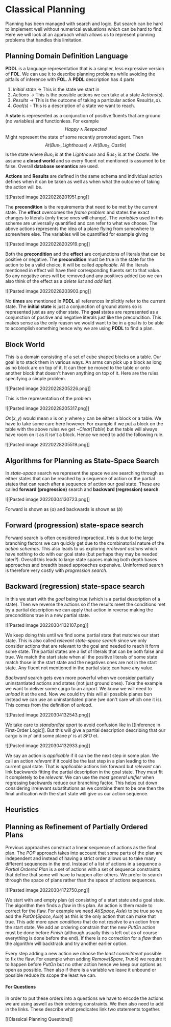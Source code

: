 # Classical Planning
Planning has been managed with search and logic. But search can be hard to implement well without numerical evaluations which can be hard to find. Here we will look at an approach which allows us to represent planning problems that handles this limitation.

## Planning Domain Definition Language
**PDDL** is a language representation that is a simpler, less expressive version of **FOL**. We can use it to describe planning problems while avoiding the pitfalls of inference with **FOL**. A **PDDL** description has 4 parts

1. *Initial state* -> This is the state we start in
2. *Actions* -> This is the possible actions we can take at a state $Actions(s)$.
3. *Results* -> This is the outcome of taking a particular action $Result(s,a)$.
4. *Goal(s)* - This is a description of a state we want to reach.

A **state** is represented as a conjunction of positive fluents that are ground (no variables) and functionless. For example
$$Happy\land Respected$$
Might represent the state of some recently promoted agent. Then $$At(Bus_1, Lighthouse)\land At(Bus_2, Castle)$$Is the state where $Bus_1$ is at the $Lighthouse$ and $Bus_2$ is at the $Castle$. We assume a **closed world** and so every fluent not mentioned is assumed to be false. Overall **database semantics** are used.

**Actions** and **Results** are defined in the same schema and individual action defines when it can be taken as well as when what the outcome of taking the action will be.

![[Pasted image 20220228201951.png]]

The **precondition** is the requirements that need to be met by the current state. The **effect** overcomes the *frame problem* and states the exact changes to literals (only these ones will change). The *variables* used in this scheme are universally quantified and can refer to what we choose. The above actions represents the idea of a plane flying from somewhere to somewhere else. The variables will be quantified for example giving

![[Pasted image 20220228202919.png]]

Both the **precondition** and the **effect** are conjunctions of literals that can be positive or negative. The **precondition** must be true in the state for the action to be a valid choice, it will be called *applicable*. All the literals mentioned in effect will have their corresponding fluents set to that value. So any negative ones will be removed and any positives added (so we can also think of the effect as a *delete list* and *add list*).

![[Pasted image 20220228203903.png]]

No **times** are mentioned in **PDDL** all references implicitly refer to the current state. The **initial state** is just a conjunction of ground atoms so is represented just as any other state. The **goal** states are represented as a conjunction of positive and negative literals just like the precondition. This makes sense as the only reason we would want to be in a goal is to be able to accomplish something hence why we are using **PDDL** to find a plan.

## Block World
This is a domain consisting of a set of cube shaped blocks on a table. Our goal is to stack them in various ways. An arms can pick up a block as long as no block are on top of it. It can then be moved to the table or onto another block that doesn't haven anything on top of it. Here are the rules specifying a simple problem.

![[Pasted image 20220228205226.png]]

This is the representation of the problem

![[Pasted image 20220228205317.png]]

$On(x,y)$ would mean $x$ is on $y$ where $y$ can be either a block or a table. We have to take some care here however. For example if we put a block on the table with the above rules we get $¬Clear(Table)$ but the table will always have room on it as it isn't a block. Hence we need to add the following rule.

![[Pasted image 20220228205519.png]]

## Algorithms for Planning as State-Space Search
In *state-space* search we represent the space we are searching through as either states that can be reached by a sequence of action or the partial states that can reach after a sequence of action our goal state. These are called **forward (progression)** search and **backward (regression) search**.

![[Pasted image 20220304130723.png]]

Forward is shown as $(a)$ and backwards is shown as $(b)$

## Forward (progression) state-space search
Forward search is often considered impractical, this is due to the large branching factors we can quickly get due to the combinatorial nature of the *action schemas*. This also leads to us exploring *irrelevant actions* which have nothing to do with our goal state (but perhaps they may be needed later?). Overall this leads to large state spaces making both depth bases approaches and breadth based approaches expensive. Uninformed search is therefore very costly with *progression search*.

## Backward (regression) state-space search
In this we start with the *goal* being true (which is a partial description of a state). Then we reverse the actions so if the results meet the conditions met by a partial description we can apply that action in reverse making the preconditions true in a new partial state. 

![[Pasted image 20220304132107.png]]

We keep doing this until we find some partial state that matches our start state. This is also called *relevant state-space search* since we only consider actions that are relevant to the goal and needed to reach it form some state. The partial states are a list of literals that can be both false and true. We match the start state when all the positive literals of some state match those in the start state and the negatives ones are not in the start state. Any fluent not mentioned in the partial state can have any value.

*Backward* search gets even more powerful when we consider partially uninstantiated actions and states (not just ground ones). Take the example we want to deliver some cargo to an airport. We know we will need to $unload$ it at the end. Now we could try this will all possible planes bun instead we can use an uninstantiated plane (we don't care which one it is). This comes from the definition of $unload$.

![[Pasted image 20220304132543.png]]

We take care to *standardize apart* to avoid confusion like in [[Inference in First-Order Logic]]. But this will give a partial description describing that our cargo is in $p'$ and some plane $p'$ is at $SFO$ et.

![[Pasted image 20220304132933.png]]

We say an action is *applicable* if it can be the next step in some plan. We call an action *relevant* if it could be the last step in a plan leading to the current goal state. That is *applicable* actions link forward but *relevant* can link backwards fitting the partial description in the goal state. They must fit it completely to be *relevant*. We can use the *most general unifier* when regressing backwards reduce our branching factor. This helps cut down considering irrelevant substitutions as we combine them to be one then the final unification with the start state will give us our action sequence.

## Heuristics



## Planning as Refinement of Partially Ordered Plans
Previous approaches construct a linear sequence of actions as the final plan. The *POP* approach takes into account that some parts of the plan are independent and instead of having a strict order allows us to take many different sequences in the end. Instead of a list of actions in a sequence a *Partial Ordered Plan* is a set of actions with a set of sequence constraints that define that some will have to happen after others. We prefer to search through the space of plans rather than the space of actions sequences.

![[Pasted image 20220304172750.png]]

We start with and empty plan $(a)$ consisting of a start state and a goal state. The algorithm then finds a *flaw* in this plan. An action is them made to correct for the flaw. For example we need $At(Space, Axle)$ to be true so we add the $PutOn(Space, Axle)$ as this is the only action that can make that true. This add more *open conditions* that do not resolve to an action from the start state. We add an ordering constrain that the new $PutOn$ action must be done before $Finish$ (although usually this is left out as of course everything is done before the end). If there is no correction for a *flaw* then the algorithm will backtrack and try another earlier option.

Every step adding a new action we choose the *least commitment* possible to fix the flaw. For example when adding $Remove(Spare, Trunk)$ we require it to happen before $PutOn$ but no other action hence we keep our options as open as possible. Then also if there is a variable we leave it unbound or possible reduce its scope the least we can.

#### For Questions
In order to put these orders into a questions we have to encode the actions we are using aswell as their ordering constraints. We then also need to add in the links. These describe what predicates link two statements together.

[[Classical Planning Questions]]